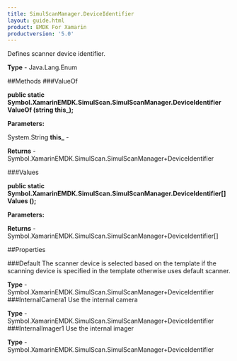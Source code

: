 ```yaml
---
title: SimulScanManager.DeviceIdentifier
layout: guide.html
product: EMDK For Xamarin 
productversion: '5.0' 
---
```

Defines scanner device identifier.

**Type** - Java.Lang.Enum

##Methods
###ValueOf

**public static Symbol.XamarinEMDK.SimulScan.SimulScanManager.DeviceIdentifier ValueOf (string this_);**


        

**Parameters:**

System.String **this_**  - 
        

**Returns** - Symbol.XamarinEMDK.SimulScan.SimulScanManager+DeviceIdentifier

###Values

**public static Symbol.XamarinEMDK.SimulScan.SimulScanManager.DeviceIdentifier[] Values ();**


        

**Parameters:**

**Returns** - Symbol.XamarinEMDK.SimulScan.SimulScanManager+DeviceIdentifier[]

##Properties

###Default
The scanner device is selected based on the template if the scanning device is specified in the template otherwise uses default scanner.

**Type** - Symbol.XamarinEMDK.SimulScan.SimulScanManager+DeviceIdentifier
###InternalCamera1
Use the internal camera

**Type** - Symbol.XamarinEMDK.SimulScan.SimulScanManager+DeviceIdentifier
###InternalImager1
Use the internal imager

**Type** - Symbol.XamarinEMDK.SimulScan.SimulScanManager+DeviceIdentifier
